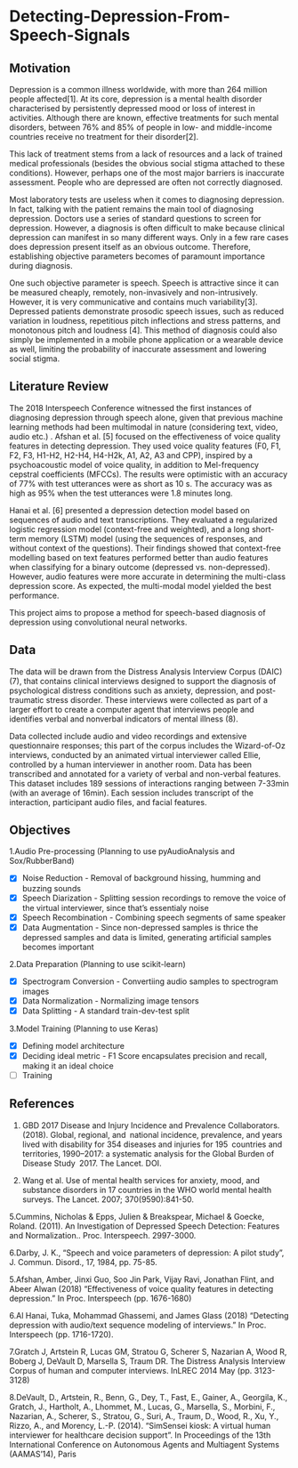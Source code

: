 # Detecting-Depression-From-Speech-Signals

## Motivation

Depression is a common illness worldwide, with more than 264 million people affected[1]. At its core, depression is a mental health disorder characterised by persistently depressed mood or loss of interest in activities. Although there are known, effective treatments for such mental disorders, between 76% and 85% of people in low- and middle-income countries receive no treatment for their disorder[2].  

This lack of treatment stems from a lack of resources and a lack of trained medical professionals (besides the obvious social stigma attached to these conditions). However, perhaps one of the most major barriers is inaccurate assessment. People who are depressed are often not correctly diagnosed.

Most laboratory tests are useless when it comes to diagnosing depression. In fact, talking with the patient remains the main tool of diagnosing depression. Doctors use a series of standard questions to screen for depression. However, a diagnosis is often difficult to make because clinical depression can manifest in so many different ways. Only in a few rare cases does depression present itself as an obvious outcome. Therefore, establishing objective parameters becomes of paramount importance during diagnosis.

One such objective parameter is speech. Speech is attractive since it can be  measured cheaply, remotely, non-invasively and non-intrusively. However, it is very communicative and contains much variability[3]. Depressed patients demonstrate prosodic speech issues, such as reduced variation in loudness, repetitious pitch inflections and stress patterns, and monotonous pitch and loudness [4]. This method of diagnosis could also simply be implemented in a mobile phone application or a wearable device as well, limiting the probability of inaccurate assessment and lowering social stigma.

## Literature Review

The 2018 Interspeech Conference witnessed the first instances of diagnosing depression through speech alone, given that previous machine learning methods had been multimodal in nature (considering text, video, audio etc.) . Afshan et al. [5] focused on the effectiveness of voice quality features in detecting depression. They used voice quality features (F0, F1, F2, F3, H1-H2, H2-H4, H4-H2k, A1, A2, A3 and CPP), inspired by a psychoacoustic model of voice quality, in addition to Mel-frequency cepstral coefficients (MFCCs). The results were optimistic with an accuracy of 77% with test utterances were as short as 10 s. The accuracy was as high as 95% when the test utterances were 1.8 minutes long. 

Hanai et al. [6] presented a depression detection model based on sequences of audio and text transcriptions. They evaluated a regularized logistic regression model (context-free and weighted), and a long short-term memory (LSTM) model (using the sequences of responses, and without context of the questions). Their findings showed that context-free modelling based on text features performed better than audio features when classifying for a binary outcome (depressed vs. non-depressed). However, audio features were more accurate in determining the multi-class depression score. As expected, the multi-modal model yielded the best performance. 

This project aims to propose a method for speech-based diagnosis of depression using convolutional neural networks.

## Data

The data will be drawn from the Distress Analysis Interview Corpus (DAIC) (7), that contains clinical interviews designed to support the diagnosis of psychological distress conditions such as anxiety, depression, and post-traumatic stress disorder. These interviews were collected as part of a larger effort to create a computer agent that interviews people and identifies verbal and nonverbal indicators of mental illness (8). 

Data collected include audio and video recordings and extensive questionnaire responses; this part of the corpus includes the Wizard-of-Oz interviews, conducted by an animated virtual interviewer called Ellie, controlled by a human interviewer in another room. Data has been transcribed and annotated for a variety of verbal and non-verbal features. This dataset includes 189 sessions of interactions ranging between 7-33min (with an average of 16min). Each session includes transcript of the interaction, participant audio files, and facial features.

## Objectives

1.Audio Pre-processing (Planning to use pyAudioAnalysis and Sox/RubberBand)
- [x] Noise Reduction - Removal of background hissing, humming and buzzing sounds
- [x] Speech Diarization - Splitting session recordings to remove the voice of the virtual interviewer, since that’s essentialy noise
- [x] Speech Recombination - Combining speech segments of same speaker
- [x] Data Augmentation - Since non-depressed samples is thrice the depressed samples and data is limited, generating artificial samples becomes important

2.Data Preparation (Planning to use scikit-learn)
- [x] Spectrogram Conversion - Convertiing audio samples to spectrogram images
- [x] Data Normalization - Normalizing image tensors
- [x] Data Splitting - A standard train-dev-test split

3.Model Training (Planning to use Keras)
- [x] Defining model architecture
- [x] Deciding ideal metric - F1 Score encapsulates precision and recall, making it an ideal choice
- [ ] Training

## References

1. GBD 2017 Disease and Injury Incidence and Prevalence Collaborators. (2018). Global, regional, and national incidence, prevalence, and years lived with disability for 354 diseases and injuries for 195 countries and territories, 1990–2017: a systematic analysis for the Global Burden of Disease Study 2017. The Lancet. DOI.

2. Wang et al. Use of mental health services for anxiety, mood, and substance disorders in 17 countries in the WHO world mental health surveys. The Lancet. 2007; 370(9590):841-50.

5.Cummins, Nicholas & Epps, Julien & Breakspear, Michael & Goecke, Roland. (2011). An Investigation of Depressed Speech Detection: Features and Normalization.. Proc. Interspeech. 2997-3000. 

6.Darby, J. K., “Speech and voice parameters of depression: A pilot study”, J. Commun. Disord., 17, 1984, pp. 75-85.

5.Afshan, Amber, Jinxi Guo, Soo Jin Park, Vijay Ravi, Jonathan Flint, and Abeer Alwan (2018) “Effectiveness of voice quality features in detecting depression.” In Proc. Interspeech (pp. 1676-1680)

6.Al Hanai, Tuka, Mohammad Ghassemi, and James Glass (2018) “Detecting depression with audio/text sequence modeling of interviews.” In Proc. Interspeech (pp. 1716-1720).

7.Gratch J, Artstein R, Lucas GM, Stratou G, Scherer S, Nazarian A, Wood R, Boberg J, DeVault D, Marsella S, Traum DR. The Distress Analysis Interview Corpus of human and computer interviews. InLREC 2014 May (pp. 3123-3128)

8.DeVault, D., Artstein, R., Benn, G., Dey, T., Fast, E., Gainer, A., Georgila, K., Gratch, J., Hartholt, A., Lhommet, M., Lucas, G., Marsella, S., Morbini, F., Nazarian, A., Scherer, S., Stratou, G., Suri, A., Traum, D., Wood, R., Xu, Y., Rizzo, A., and Morency, L.-P. (2014). “SimSensei kiosk: A virtual human interviewer for healthcare decision support”. In Proceedings of the 13th International Conference on Autonomous Agents and Multiagent Systems (AAMAS’14), Paris
